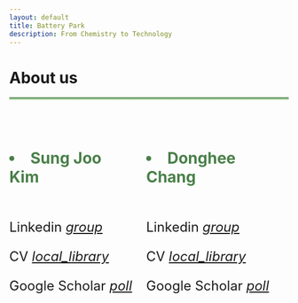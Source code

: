 ```yaml
---
layout: default
title: Battery Park
description: From Chemistry to Technology
---
```


<html>
  <head>
    <title>Google Icons</title>
    <meta name="viewport" content="width=device-width, initial-scale=1">
    <link href="https://fonts.googleapis.com/icon?family=Material+Icons" rel="stylesheet">
  </head>
  <body>
    <h1> About us <i class="arrow right"></i></h1>
    <hr style="background: linear-gradient(#4a8049, #d8f5d0); height: 5px; border: none;">
    <br>
    <br>
    <div class="columns">
      <div class="column">
        <h1><Li style="color: #4a8049;"><b>Sung Joo Kim</b></Li></h1>
        <br>
        <p style="font-size:24px"> Linkedin
          <a href="https://www.linkedin.com/in/sungjookim/">
            <i class="material-icons" style="font-size:24px">group</i>  
          </a>
        </p>
        <p style="font-size:24px"> CV
          <a href="https://donghee1025.github.io/Battery-Park/masthead/CV-SJK_092024.pdf">
            <i class="material-icons" style="font-size:24px">local_library</i>  
          </a>
        </p>
        <p style="font-size:24px"> Google Scholar
          <a href="https://scholar.google.com/citations?user=a_DrrJ0AAAAJ">
            <i class="material-icons" style="font-size:24px">poll</i>  
          </a>
        </p>
      </div> 
      <div class="column">
        <h1><Li style="color: #4a8049;"><b>Donghee Chang</b></Li></h1>
        <br>
        <p style="font-size:24px"> Linkedin
          <a href="https://www.linkedin.com/in/dongheechang/">
            <i class="material-icons" style="font-size:24px">group</i>  
          </a>
        </p> 
        <p style="font-size:24px"> CV
          <a href="https://donghee1025.github.io/Battery-Park/masthead/CV_DongheeChang.pdf">
            <i class="material-icons" style="font-size:24px">local_library</i>  
          </a>
        </p>   
        <p style="font-size:24px"> Google Scholar
          <a href="https://scholar.google.com/citations?hl=en&user=FygpjYEAAAAJ">
            <i class="material-icons" style="font-size:24px">poll</i>  
          </a>
        </p>
      </div>
    </div>
  </body>
</html>




